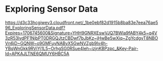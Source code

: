 # Exploring Sensor Data

https://d3c33hcgiwev3.cloudfront.net/_1be0ebf82d1915b8ba83e7eea76ae596_ExploringSensorData.pdf?Expires=1706745600&Signature=YHH9GNRXEswVJQ7BWla9fABY4k5~q4V3zR53lvdPF1NjbPT0DRGQJtzCBDwf7bJbKz~jHwBe5wXiq~ZgYcdgyT8NBOVn6jD~GQNW~o9GMFuyNABvX5GwNVZgb9Iv4h-YBqWnGkk9RViYj1L5~OrhgSG0RSue4leh~izjnKBPzpc_&Key-Pair-Id=APKAJLTNE6QMUY6HBC5A